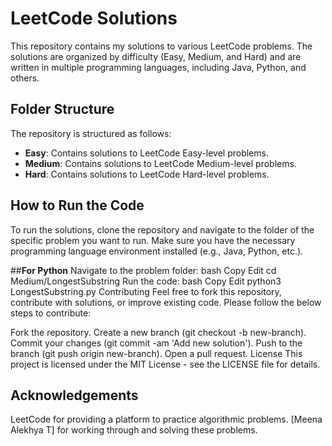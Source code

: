 
# LeetCode Solutions

This repository contains my solutions to various LeetCode problems. The solutions are organized by difficulty (Easy, Medium, and Hard) and are written in multiple programming languages, including Java, Python, and others.

## Folder Structure

The repository is structured as follows:
- **Easy**: Contains solutions to LeetCode Easy-level problems.
- **Medium**: Contains solutions to LeetCode Medium-level problems.
- **Hard**: Contains solutions to LeetCode Hard-level problems.

## How to Run the Code

To run the solutions, clone the repository and navigate to the folder of the specific problem you want to run. Make sure you have the necessary programming language environment installed (e.g., Java, Python, etc.).

##**For Python**
Navigate to the problem folder:
bash
  Copy
  Edit
  cd Medium/LongestSubstring
Run the code:
  bash
  Copy
  Edit
  python3 LongestSubstring.py
Contributing
Feel free to fork this repository, contribute with solutions, or improve existing code. Please follow the below steps to contribute:

Fork the repository.
Create a new branch (git checkout -b new-branch).
Commit your changes (git commit -am 'Add new solution').
Push to the branch (git push origin new-branch).
Open a pull request.
License
This project is licensed under the MIT License - see the LICENSE file for details.

## **Acknowledgements**
LeetCode for providing a platform to practice algorithmic problems.
[Meena Alekhya T] for working through and solving these problems.

